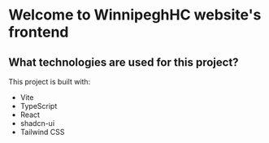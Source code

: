 # Welcome to WinnipeghHC website's frontend

## What technologies are used for this project?

This project is built with:

- Vite
- TypeScript
- React
- shadcn-ui
- Tailwind CSS

